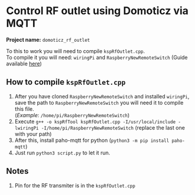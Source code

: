 # Control RF outlet using Domoticz via MQTT

**Project name:** `domoticz_rf_outlet`

To this to work you will need to compile `kspRfOutlet.cpp`.  
To compile it you will need: `wiringPi` and `RaspberryNewRemoteSwitch` (Guide available [here](https://github.com/K4CZP3R/RaspberryNewRemoteSwitch))

## How to compile `kspRfOutlet.cpp`
1. After you have cloned `RaspberryNewRemoteSwitch` and installed `wiringPi`, save the path to `RaspberryNewRemoteSwitch` you will need it to compile this file.  
(*Example*: `/home/pi/RaspberryNewRemoteSwitch`)
2. Execute `g++ -o kspRfTool kspRfOutlet.cpp -I/usr/local/include -lwiringPi -I/home/pi/RaspberryNewRemoteSwitch` (replace the last one with your path)
3. After this, install paho-mqtt for python (`python3 -m pip install paho-mqtt`)
4. Just run `python3 script.py` to let it run.

## Notes
1. Pin for the RF transmiter is in the `kspRfOutlet.cpp`


